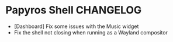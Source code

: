 Papyros Shell CHANGELOG
=======================

* [Dashboard] Fix some issues with the Music widget
* Fix the shell not closing when running as a Wayland compositor
